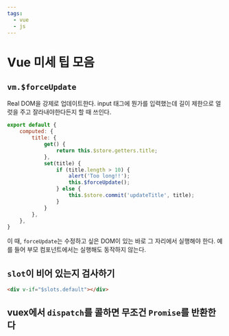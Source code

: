 ```yaml
---
tags:
  - vue
  - js
---
```


# Vue 미세 팁 모음

## `vm.$forceUpdate`

Real DOM을 강제로 업데이트한다. input 태그에 뭔가를 입력했는데 길이 제한으로 얼럿을 주고 잘라내야한다든지 할 때 쓰인다.

```js
export default {
	computed: {
		title: {
			get() {
				return this.$store.getters.title;
			},
			set(title) {
				if (title.length > 10) {
					alert('Too long!!');
					this.$forceUpdate();
				} else {
					this.$store.commit('updateTitle', title);
				}
			}
		},
	},
}
```

이 때, `forceUpdate`는 수정하고 싶은 DOM이 있는 바로 그 자리에서 실행해야 한다. 예를 들어 부모 컴포넌트에서는 실행해도 동작하지 않는다.

## `slot`이 비어 있는지 검사하기

```html
<div v-if="$slots.default"></div>
```

## vuex에서 `dispatch`를 콜하면 무조건 `Promise`를 반환한다

<PageTags />
